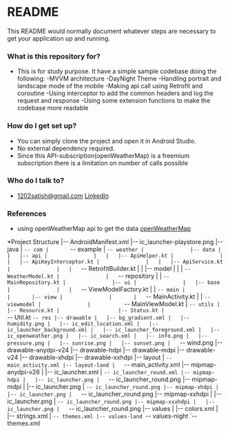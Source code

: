 # README #

This README would normally document whatever steps are necessary to get your application up and running.

### What is this repository for? ###

* This is for study purpose. It have a simple sample codebase doing the following:
-MVVM architecture
-DayNight Theme
-Handling portrait and landscape mode of the mobile
-Making api call using Retrofit and coroutine
-Using interceptor to add the common headers and log the request and response
-Using some extension functions to make the codebase more readable

### How do I get set up? ###

* You can simply clone the project and open it in Android Studio.
* No external dependency required.
* Since this API-subscription(openWeatherMap) is a freemium subscription there is a limitation on number of calls possible


### Who do I talk to? ###

* 1202satish@gmail.com
[LinkedIn](https://www.linkedin.com/in/satish-singh-96856762/)

### References ###
* using openWeatherMap api to get the data [openWeatherMap](https://openweathermap.org/ )

*Project Structure
|-- AndroidManifest.xml
|-- ic_launcher-playstore.png
|-- java
|   `-- com
|       `-- example
|           `-- weather
|               |-- data
|               |   |-- api
|               |   |   |-- ApiHelper.kt
|               |   |   |-- ApiKeyInterceptor.kt
|               |   |   |-- ApiService.kt
|               |   |   `-- RetrofitBuilder.kt
|               |   |-- model
|               |   |   `-- WeatherModel.kt
|               |   `-- repository
|               |       `-- MainRepository.kt
|               |-- ui
|               |   |-- base
|               |   |   `-- ViewModelFactory.kt
|               |   `-- main
|               |       |-- view
|               |       |   `-- MainActivity.kt
|               |       `-- viewmodel
|               |           `-- MainViewModel.kt
|               `-- utils
|                   |-- Resource.kt
|                   |-- Status.kt
|                   `-- Util.kt
`-- res
    |-- drawable
    |   |-- bg_gradient.xml
    |   |-- humidity.png
    |   |-- ic_edit_location.xml
    |   |-- ic_launcher_background.xml
    |   |-- ic_launcher_foreground.xml
    |   |-- ic_openweather.png
    |   |-- ic_search.xml
    |   |-- info.png
    |   |-- pressure.png
    |   |-- sunrise.png
    |   |-- sunset.png
    |   `-- wind.png
    |-- drawable-anydpi-v24
    |-- drawable-hdpi
    |-- drawable-mdpi
    |-- drawable-v24
    |-- drawable-xhdpi
    |-- drawable-xxhdpi
    |-- layout
    |   `-- main_activity.xml
    |-- layout-land
    |   `-- main_activity.xml
    |-- mipmap-anydpi-v26
    |   |-- ic_launcher.xml
    |   `-- ic_launcher_round.xml
    |-- mipmap-hdpi
    |   |-- ic_launcher.png
    |   `-- ic_launcher_round.png
    |-- mipmap-mdpi
    |   |-- ic_launcher.png
    |   `-- ic_launcher_round.png
    |-- mipmap-xhdpi
    |   |-- ic_launcher.png
    |   `-- ic_launcher_round.png
    |-- mipmap-xxhdpi
    |   |-- ic_launcher.png
    |   `-- ic_launcher_round.png
    |-- mipmap-xxxhdpi
    |   |-- ic_launcher.png
    |   `-- ic_launcher_round.png
    |-- values
    |   |-- colors.xml
    |   |-- strings.xml
    |   `-- themes.xml
    |-- values-land
    `-- values-night
        `-- themes.xml
